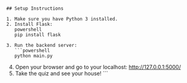 ``` # Hogwarts Sorting Hat Quiz

## Setup Instructions

1. Make sure you have Python 3 installed.
2. Install Flask:
   powershell
   pip install flask
   
3. Run the backend server:
   ```powershell
   python main.py
   ```
4. Open your browser and go to your localhost:
   http://127.0.0.1:5000/
5. Take the quiz and see your house! ```
